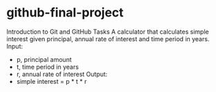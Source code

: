 # github-final-project
Introduction to Git and GitHub Tasks
A calculator that calculates simple interest given principal, annual rate of interest and time period in years.
Input:
- p, principal amount
- t, time period in years
- r, annual rate of interest
Output:
- simple interest = p * t * r
